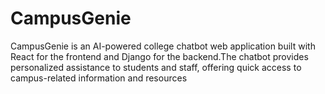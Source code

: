 # CampusGenie
CampusGenie is an AI-powered college chatbot web application built with React for the frontend and Django for the backend.The chatbot provides personalized assistance to students and staff, offering quick access to campus-related information and resources
